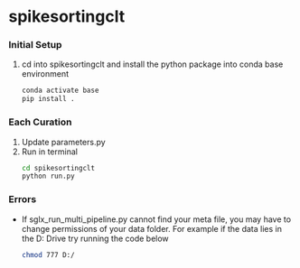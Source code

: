 # spikesortingclt

### Initial Setup
1. cd into spikesortingclt and install the python package into conda base environment
   ```bash 
   conda activate base
   pip install .
   ```

### Each Curation
1. Update parameters.py
1. Run in terminal
   ```bash
   cd spikesortingclt
   python run.py
   ```

### Errors
* If sglx_run_multi_pipeline.py cannot find your meta file, you may have to change permissions of your data folder. For example if the data lies in the D: Drive try running the code below
  ```bash
  chmod 777 D:/
  ```

